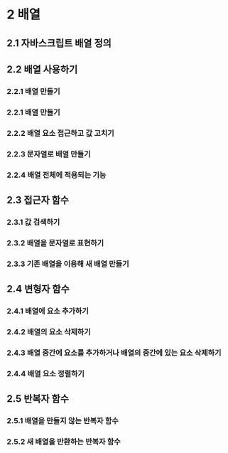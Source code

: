 # 2 배열


## 2.1 자바스크립트 배열 정의


## 2.2 배열 사용하기

### 2.2.1 배열 만들기
### 2.2.1 배열 만들기
### 2.2.2 배열 요소 접근하고 값 고치기
### 2.2.3 문자열로 배열 만들기
### 2.2.4 배열 전체에 적용되는 기능


## 2.3 접근자 함수

### 2.3.1 값 검색하기
### 2.3.2 배열을 문자열로 표현하기
### 2.3.3 기존 배열을 이용해 새 배열 만들기


## 2.4 변형자 함수

### 2.4.1 배열에 요소 추가하기
### 2.4.2 배열의 요소 삭제하기
### 2.4.3 배열 중간에 요소를 추가하거나 배열의 중간에 있는 요소 삭제하기
### 2.4.4 배열 요소 정렬하기


## 2.5 반복자 함수

### 2.5.1 배열을 만들지 않는 반복자 함수
### 2.5.2 새 배열을 반환하는 반복자 함수
